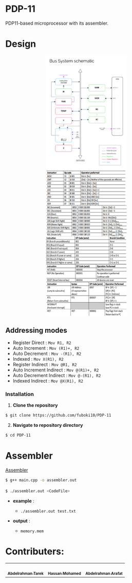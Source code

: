 # PDP-11
PDP11-based microprocessor with its assembler.

# Design
<p align="center">
  <img src="assets/schema.png" alt="Schema" width=50% heright=50%>

  <img src="assets/opcode.png" alt="OpCode" width=50% heright=50%>
</p>

## Addressing modes

- Register Direct : `Mov R1, R2`
- Auto Increment : `Mov (R1)+, R2`
- Auto Decrement : `Mov -(R1), R2`
- Indexed : `Mov X(R1), R2`
- Register Indirect : `Mov @R1, R2`
- Auto Increment Indirect : `Mov @(R1)+, R2`
- Auto Decrement Indirect : `Mov @-(R1), R2`
- Indexed Indirect : `Mov @X(R1), R2`


### Installation

1. **Clone the repository**

```sh
$ git clone https://github.com/fuboki10/PDP-11
```
2. **Navigate to repository directory**
```sh
$ cd PDP-11
```

# Assembler

[Assembler](src/assembler/main.cpp)  

```sh
$ g++ main.cpp -o assembler.out

$ ./assembler.out <CodeFile>
```

- **example** : 
  - `./assembler.out test.txt`

- **output** : 
  - `memory.mem`


# Contributers:

<table>
  <tr>
    <td align="center"><a href="https://github.com/fuboki10"><img src="https://avatars.githubusercontent.com/u/35429211?s=460&v=4" width="100px;" alt=""/><br /><sub><b>Abdelrahman Tarek</b></sub></a><br /></td>
    <td align="center"><a href="https://github.com/Hassan950"><img src="https://avatars.githubusercontent.com/u/42610032?s=460&v=4" width="100px;" alt=""/><br /><sub><b>Hassan Mohamed</b></sub></a><br /></td>
    <td align="center"><a href="https://github.com/D4rk1n"><img src="https://avatars.githubusercontent.com/u/44725090?s=460&v=4" width="100px;" alt=""/><br /><sub><b>Abdelrahman Arafat</b></sub></a><br /></td>
  </tr>
 </table>
